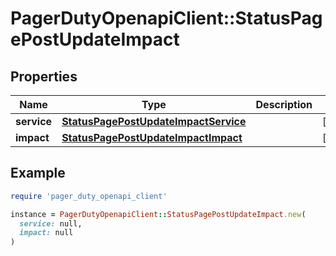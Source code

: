 # PagerDutyOpenapiClient::StatusPagePostUpdateImpact

## Properties

| Name | Type | Description | Notes |
| ---- | ---- | ----------- | ----- |
| **service** | [**StatusPagePostUpdateImpactService**](StatusPagePostUpdateImpactService.md) |  | [optional] |
| **impact** | [**StatusPagePostUpdateImpactImpact**](StatusPagePostUpdateImpactImpact.md) |  | [optional] |

## Example

```ruby
require 'pager_duty_openapi_client'

instance = PagerDutyOpenapiClient::StatusPagePostUpdateImpact.new(
  service: null,
  impact: null
)
```


